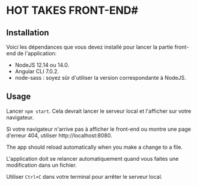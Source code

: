 # HOT TAKES FRONT-END#

## Installation ##

Voici les dépendances que vous devez installé pour lancer la partie front-end de l'application:
- NodeJS 12.14 ou 14.0.
- Angular CLI 7.0.2.
- node-sass : soyez sûr d'utiliser la version correspondante à NodeJS.

## Usage ##

Lancer `npm start`. Cela devrait lancer le serveur local et l'afficher sur votre navigateur.

Si votre navigateur n'arrive pas à afficher le front-end ou montre une page d'erreur 404, utiliser http://localhost:8080.

The app should reload automatically when you make a change to a file.

L'application doit se relancer automatiquement quand vous faites une modification dans un fichier.

Utiliser `Ctrl+C` dans votre terminal pour arrêter le serveur local.